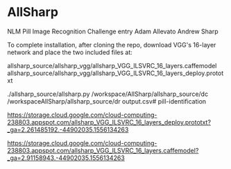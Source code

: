# AllSharp
NLM Pill Image Recognition Challenge entry
Adam Allevato
Andrew Sharp

To complete installation, after cloning the repo, download VGG's 16-layer network and place the two included files at:

allsharp_source/allsharp_vgg/allsharp_VGG_ILSVRC_16_layers.caffemodel
allsharp_source/allsharp_vgg/allsharp_VGG_ILSVRC_16_layers_deploy.prototxt

./allsharp_source/allsharp.py /workspace/AllSharp/allsharp_source/dc /workspaceAllSharp/allsharp_source/dr output.csv# pill-identification


https://storage.cloud.google.com/cloud-computing-238803.appspot.com/allsharp_VGG_ILSVRC_16_layers_deploy.prototxt?_ga=2.261485192.-44902035.1556134263


https://storage.cloud.google.com/cloud-computing-238803.appspot.com/allsharp_VGG_ILSVRC_16_layers.caffemodel?_ga=2.91158943.-44902035.1556134263